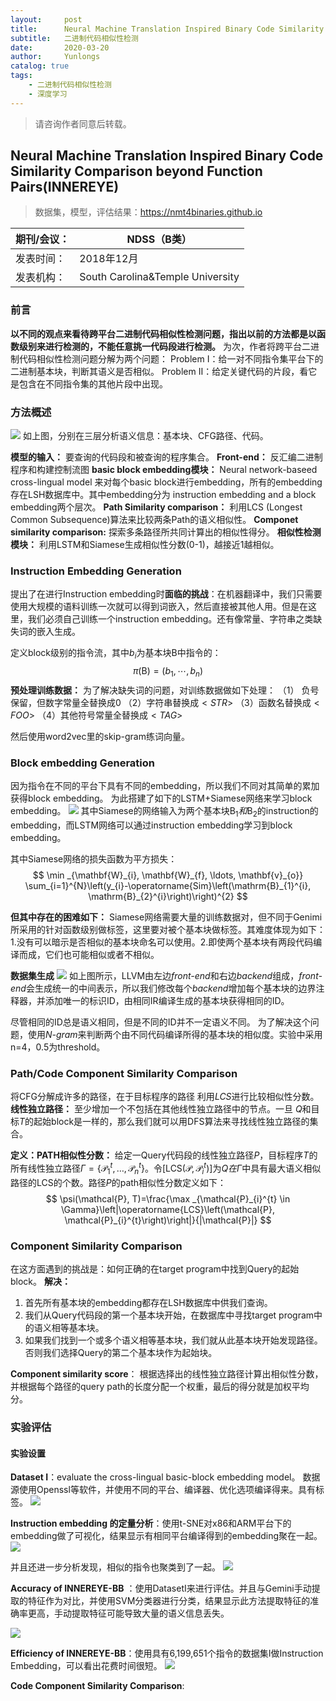 ```yaml
---
layout:     post
title:      Neural Machine Translation Inspired Binary Code Similarity Comparison beyond Function Pairs(INNEREYE)阅读笔记
subtitle:   二进制代码相似性检测
date:       2020-03-20
author:     Yunlongs
catalog: true
tags:
    - 二进制代码相似性检测
    - 深度学习
---
```


>请咨询作者同意后转载。


## Neural Machine Translation Inspired Binary Code Similarity Comparison beyond Function Pairs(INNEREYE)
>数据集，模型，评估结果：https://nmt4binaries.github.io

|期刊/会议： |NDSS（B类）|
| ---|---|
|发表时间：|2018年12月|
|发表机构：| South Carolina&Temple University|

### 前言
**以不同的观点来看待跨平台二进制代码相似性检测问题，指出以前的方法都是以函数级别来进行检测的，不能任意挑一代码段进行检测。**
为次，作者将跨平台二进制代码相似性检测问题分解为两个问题：
Problem Ⅰ：给一对不同指令集平台下的二进制基本块，判断其语义是否相似。
Problem Ⅱ：给定关键代码的片段，看它是包含在不同指令集的其他片段中出现。

### 方法概述
![](https://yunlongs-1253041399.cos.ap-chengdu.myqcloud.com/image/Similary_Detection/16.png)
如上图，分别在三层分析语义信息：基本块、CFG路径、代码。

**模型的输入：** 要查询的代码段和被查询的程序集合。
**Front-end：** 反汇编二进制程序和构建控制流图
**basic block embedding模块：** Neural network-baseed cross-lingual model 来对每个basic block进行embedding，所有的embedding存在LSH数据库中。其中embedding分为 instruction embedding and a block embedding两个层次。
**Path Similarity comparison：** 利用LCS (Longest Common Subsequence)算法来比较两条Path的语义相似性。
**Componet similarity comparison:** 探索多条路径所共同计算出的相似性得分。
**相似性检测模块：** 利用LSTM和Siamese生成相似性分数(0-1)，越接近1越相似。


### Instruction Embedding Generation
提出了在进行Instruction embedding时**面临的挑战**：在机器翻译中，我们只需要使用大规模的语料训练一次就可以得到词嵌入，然后直接被其他人用。但是在这里，我们必须自己训练一个instruction embedding。还有像常量、字符串之类缺失词的嵌入生成。

定义block级别的指令流，其中$b_i$为基本块$\mathrm B$中指令的：
$$
\pi(\mathrm{B})=\left(b_{1}, \cdots, b_{n}\right)
$$
**预处理训练数据：** 为了解决缺失词的问题，对训练数据做如下处理：
（1） 负号保留，但数字常量全替换成0
（2）字符串替换成$<STR>$
（3）函数名替换成$<FOO>$
（4）其他符号常量全替换成$<TAG>$

然后使用word2vec里的skip-gram练词向量。

### Block embedding Generation
因为指令在不同的平台下具有不同的embedding，所以我们不同对其简单的累加获得block embedding。
为此搭建了如下的LSTM+Siamese网络来学习block embedding。
![](https://yunlongs-1253041399.cos.ap-chengdu.myqcloud.com/image/Similary_Detection/17.png)
其中Siamese的网络输入为两个基本块$\mathrm B_1和\mathrm B_2$的instruction的embedding，而LSTM网络可以通过instruction embedding学习到block embedding。

其中Siamese网络的损失函数为平方损失：
$$
\min _{\mathbf{W}_{i}, \mathbf{W}_{f}, \ldots, \mathbf{v}_{o}} \sum_{i=1}^{N}\left(y_{i}-\operatorname{Sim}\left(\mathrm{B}_{1}^{i}, \mathrm{B}_{2}^{i}\right)\right)^{2}
$$

**但其中存在的困难如下：**
Siamese网络需要大量的训练数据对，但不同于Genimi所采用的针对函数级别做标签，这里要对被个基本块做标签。其难度体现为如下：1.没有可以暗示是否相似的基本块命名可以使用。2.即使两个基本块有两段代码编译而成，它们也可能相似或者不相似。

**数据集生成**
![](https://yunlongs-1253041399.cos.ap-chengdu.myqcloud.com/image/Similary_Detection/18.png)
如上图所示，LLVM由左边*front-end*和右边*backend*组成，*front-end*会生成统一的中间表示，所以我们修改每个*backend*增加每个基本块的边界注释器，并添加唯一的标识ID，由相同IR编译生成的基本块获得相同的ID。

尽管相同的ID总是语义相同，但是不同的ID并不一定语义不同。
为了解决这个问题，使用*N-gram*来判断两个由不同代码编译所得的基本块的相似度。实验中采用n=4，0.5为threshold。


### Path/Code Component Similarity Comparison
将CFG分解成许多的路径，在于目标程序的路径 利用*LCS*进行比较相似性分数。
**线性独立路径：** 至少增加一个不包括在其他线性独立路径中的节点。一旦 $Q$和目标$T$的起始block是一样的，那么我们就可以用DFS算法来寻找线性独立路径的集合。

**定义：PATH相似性分数：**
给定一Query代码段的线性独立路径$P$，目标程序$T$的所有线性独立路径$\Gamma=\left\{\mathcal{P}_{1}^{t}, \ldots, \mathcal{P}_{n}^{t}\right\}$。令$\left[\mathrm{LCS}\left(\mathcal{P}, \mathcal{P}_{i}^{t}\right)\right]$为$Q在\Gamma$中具有最大语义相似路径的LCS的个数。路径$P$的path相似性分数定义如下：
$$
\psi(\mathcal{P}, T)=\frac{\max _{\mathcal{P}_{i}^{t} \in \Gamma}\left|\operatorname{LCS}\left(\mathcal{P}, \mathcal{P}_{i}^{t}\right)\right|}{|\mathcal{P}|}
$$

### Component Similarity Comparison
在这方面遇到的挑战是：如何正确的在target program中找到Query的起始block。
**解决：** 
1. 首先所有基本块的embedding都存在LSH数据库中供我们查询。
2. 我们从Query代码段的第一个基本块开始，在数据库中寻找target program中的语义相等基本块。
3. 如果我们找到一个或多个语义相等基本块，我们就从此基本块开始发现路径。否则我们选择Query的第二个基本块作为起始块。

**Component similarity score**： 根据选择出的线性独立路径计算出相似性分数，并根据每个路径的query path的长度分配一个权重，最后的得分就是加权平均分。


### 实验评估
#### 实验设置
**Dataset Ⅰ**：evaluate the cross-lingual basic-block embedding model。
数据源使用Openssl等软件，并使用不同的平台、编译器、优化选项编译得来。具有标签。
![](https://yunlongs-1253041399.cos.ap-chengdu.myqcloud.com/image/Similary_Detection/19.png)

**Instruction embedding 的定量分析**：使用t-SNE对x86和ARM平台下的embedding做了可视化，结果显示有相同平台编译得到的embedding聚在一起。
![](https://yunlongs-1253041399.cos.ap-chengdu.myqcloud.com/image/Similary_Detection/20.png)

并且还进一步分析发现，相似的指令也聚类到了一起。
![](https://yunlongs-1253041399.cos.ap-chengdu.myqcloud.com/image/Similary_Detection/21.png)


**Accuracy of INNEREYE-BB** ：使用DatasetⅠ来进行评估。并且与Gemini手动提取的特征作为对比，并使用SVM分类器进行分类，结果显示此方法提取特征的准确率更高，手动提取特征可能导致大量的语义信息丢失。

![](https://yunlongs-1253041399.cos.ap-chengdu.myqcloud.com/image/Similary_Detection/22.png)


**Efficiency of INNEREYE-BB**：使用具有6,199,651个指令的数据集Ⅰ做Instruction Embedding，可以看出花费时间很短。
![](https://yunlongs-1253041399.cos.ap-chengdu.myqcloud.com/image/Similary_Detection/23.png)

**Code Component Similarity Comparison**: